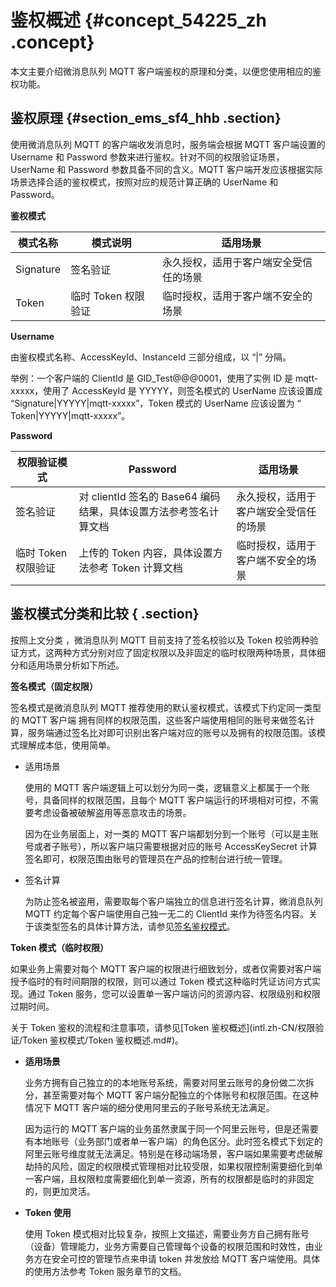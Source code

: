 # 鉴权概述 {#concept_54225_zh .concept}

本文主要介绍微消息队列 MQTT 客户端鉴权的原理和分类，以便您使用相应的鉴权功能。

## 鉴权原理 {#section_ems_sf4_hhb .section}

使用微消息队列 MQTT 的客户端收发消息时，服务端会根据 MQTT 客户端设置的 Username 和 Password 参数来进行鉴权。针对不同的权限验证场景，UserName 和 Password 参数具备不同的含义。MQTT 客户端开发应该根据实际场景选择合适的鉴权模式，按照对应的规范计算正确的 UserName 和 Password。

**鉴权模式**

|模式名称|模式说明|适用场景|
|----|----|----|
|Signature|签名验证|永久授权，适用于客户端安全受信任的场景|
|Token|临时 Token 权限验证|临时授权，适用于客户端不安全的场景|

**Username**

由鉴权模式名称、AccessKeyId、InstanceId 三部分组成，以 “|” 分隔。

举例：一个客户端的 ClientId 是 GID\_Test@@@0001，使用了实例 ID 是 mqtt-xxxxx，使用了 AccessKeyId 是 YYYYY，则签名模式的 UserName 应该设置成 “Signature|YYYYY|mqtt-xxxxx”，Token 模式的 UserName 应该设置为 “ Token|YYYYY|mqtt-xxxxx”。

**Password**

|权限验证模式|Password|适用场景|
|------|--------|----|
|签名验证|对 clientId 签名的 Base64 编码结果，具体设置方法参考签名计算文档|永久授权，适用于客户端安全受信任的场景|
|临时 Token 权限验证|上传的 Token 内容，具体设置方法参考 Token 计算文档|临时授权，适用于客户端不安全的场景|

## 鉴权模式分类和比较 { .section}

按照上文分类 ，微消息队列 MQTT 目前支持了签名校验以及 Token 校验两种验证方式，这两种方式分别对应了固定权限以及非固定的临时权限两种场景，具体细分和适用场景分析如下所述。

**签名模式（固定权限）**

签名模式是微消息队列 MQTT 推荐使用的默认鉴权模式，该模式下约定同一类型的 MQTT 客户端 拥有同样的权限范围，这些客户端使用相同的账号来做签名计算，服务端通过签名比对即可识别出客户端对应的账号以及拥有的权限范围。该模式理解成本低，使用简单。

-   适用场景

    使用的 MQTT 客户端逻辑上可以划分为同一类，逻辑意义上都属于一个账号，具备同样的权限范围，且每个 MQTT 客户端运行的环境相对可控，不需要考虑设备被破解盗用等恶意攻击的场景。

    因为在业务层面上，对一类的 MQTT 客户端都划分到一个账号（可以是主账号或者子账号），所以客户端只需要根据对应的账号 AccessKeySecret 计算签名即可，权限范围由账号的管理员在产品的控制台进行统一管理。

-   签名计算

    为防止签名被盗用，需要取每个客户端独立的信息进行签名计算，微消息队列 MQTT 约定每个客户端使用自己独一无二的 ClientId 来作为待签名内容。关于该类型签名的具体计算方法，请参见[签名鉴权模式](intl.zh-CN/权限验证/签名鉴权模式.md#)。


**Token 模式（临时权限）**

如果业务上需要对每个 MQTT 客户端的权限进行细致划分，或者仅需要对客户端授予临时的有时间期限的权限，则可以通过 Token 模式这种临时凭证访问方式实现。通过 Token 服务，您可以设置单一客户端访问的资源内容、权限级别和权限过期时间。

关于 Token 鉴权的流程和注意事项，请参见[Token 鉴权概述](intl.zh-CN/权限验证/Token 鉴权模式/Token 鉴权概述.md#)。

-   **适用场景**

    业务方拥有自己独立的的本地账号系统，需要对阿里云账号的身份做二次拆分，甚至需要对每个 MQTT 客户端分配独立的个体账号和权限范围。在这种情况下 MQTT 客户端的细分使用阿里云的子账号系统无法满足。

    因为运行的 MQTT 客户端的业务虽然隶属于同一个阿里云账号，但是还需要有本地账号（业务部门或者单一客户端）的角色区分。此时签名模式下划定的阿里云账号维度就无法满足。特别是在移动端场景，客户端如果需要考虑破解劫持的风险，固定的权限模式管理相对比较受限，如果权限控制需要细化到单一客户端，且权限粒度需要细化到单一资源，所有的权限都是临时的非固定的，则更加灵活。

-   **Token 使用**

    使用 Token 模式相对比较复杂，按照上文描述，需要业务方自己拥有账号（设备）管理能力，业务方需要自己管理每个设备的权限范围和时效性，由业务方在安全可控的管理节点来申请 token 并发放给 MQTT 客户端使用。具体的使用方法参考 Token 服务章节的文档。


